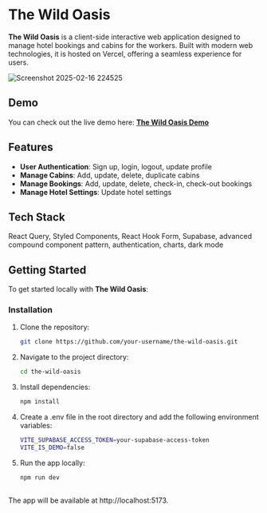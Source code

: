# The Wild Oasis
**The Wild Oasis** is a client-side interactive web application designed to manage hotel bookings and cabins for the workers. Built with modern web technologies, it is hosted on Vercel, offering a seamless experience for users.

![Screenshot 2025-02-16 224525](https://github.com/user-attachments/assets/07fde8de-faf6-463f-b106-4c6a533d4153)

## Demo
You can check out the live demo here: [**The Wild Oasis Demo**](https://the-wild-oasis-blond-chi.vercel.app/)

## Features
- **User Authentication**: Sign up, login, logout, update profile
- **Manage Cabins**: Add, update, delete, duplicate cabins
- **Manage Bookings**: Add, update, delete, check-in, check-out bookings
- **Manage Hotel Settings**: Update hotel settings

## Tech Stack
React Query, Styled Components, React Hook Form, Supabase, advanced compound component pattern, authentication, charts, dark mode

## Getting Started
To get started locally with **The Wild Oasis**:

### Installation
1. Clone the repository:
   ```bash
   git clone https://github.com/your-username/the-wild-oasis.git

2. Navigate to the project directory:
   ```bash
   cd the-wild-oasis

3. Install dependencies:
   ```bash
   npm install

4. Create a .env file in the root directory and add the following environment variables:
   ```bash
   VITE_SUPABASE_ACCESS_TOKEN=your-supabase-access-token
   VITE_IS_DEMO=false

5. Run the app locally:
   ```bash
   npm run dev
  
The app will be available at http://localhost:5173.
